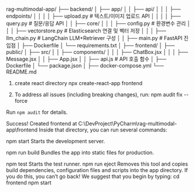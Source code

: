 rag-multimodal-app/
├── backend/
│   ├── app/
│   │   ├── api/
│   │   │   ├── endpoints/
│   │   │   │   ├── upload.py       # 텍스트/이미지 업로드 API
│   │   │   │   ├── query.py        # 질문/응답 API
│   │   ├── core/
│   │   │   ├── config.py           # 환경변수 관리
│   │   │   ├── vectorstore.py      # Elasticsearch 연결 및 벡터 저장
│   │   │   ├── llm_chain.py        # LangChain LLM+Retriever 구성
│   │   ├── main.py                 # FastAPI 진입점
│   ├── Dockerfile
│   └── requirements.txt
│
├── frontend/
│   ├── public/
│   ├── src/
│   │   ├── components/
│   │   │   ├── ChatBox.jsx
│   │   │   ├── Message.jsx
│   │   ├── App.jsx
│   │   ├── api.js                  # API 호출 함수
│   ├── Dockerfile
│   └── package.json
│
├── docker-compose.yml
└── README.md


1. create react directory
npx create-react-app frontend

2. To address all issues (including breaking changes), run:
  npm audit fix --force

Run `npm audit` for details.

Success! Created frontend at C:\DevProject\PyCharm\rag-multimodal-app\frontend
Inside that directory, you can run several commands:

  npm start
    Starts the development server.

  npm run build
    Bundles the app into static files for production.

  npm test
    Starts the test runner.
  npm run eject
    Removes this tool and copies build dependencies, configuration files
    and scripts into the app directory. If you do this, you can’t go back!
We suggest that you begin by typing:
  cd frontend
  npm start
